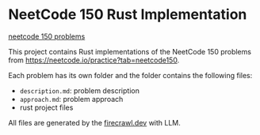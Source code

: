 # NeetCode 150 Rust Implementation

[neetcode 150 problems](./neetcode150.txt)

This project contains Rust implementations of the NeetCode 150 problems from https://neetcode.io/practice?tab=neetcode150.


Each problem has its own folder and the folder contains the following files:

- `description.md`: problem description
- `approach.md`: problem approach
- rust project files

All files are generated by the [firecrawl.dev](https://firecrawl.dev) with LLM.
